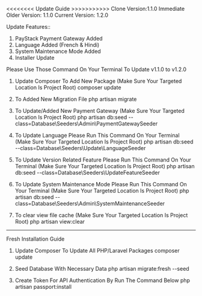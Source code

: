 <<<<<<<< Update Guide >>>>>>>>>>>
Clone Version:1.1.0
Immediate Older Version: 1.1.0
Current Version: 1.2.0

Update Features::
1. PayStack Payment Gateway Added
2. Language Added (French & Hindi)
3. System Maintenance Mode Added
4. Installer Update


Please Use Those Command On Your Terminal To Update v1.1.0 to v1.2.0

1. Update Composer To Add New Package (Make Sure Your Targeted Location Is Project Root)
    composer update

2. To Added New Migration File
    php artisan migrate

3. To Update/Added New Payment Gateway (Make Sure Your Targeted Location Is Project Root)
    php artisan db:seed --class=Database\\Seeders\\Admin\\PaymentGatewaySeeder

4. To Update Language Please Run This Command On Your Terminal (Make Sure Your Targeted Location Is Project Root)
    php artisan db:seed --class=Database\\Seeders\\Update\\LanguageSeeder

5. To Update Version Related Feature Please Run This Command On Your Terminal (Make Sure Your Targeted Location Is Project Root)
    php artisan db:seed --class=Database\\Seeders\\UpdateFeatureSeeder

6. To Update System Maintenance Mode Please Run This Command On Your Terminal (Make Sure Your Targeted Location Is Project Root)
    php artisan db:seed --class=Database\\Seeders\\Admin\\SystemMaintenanceSeeder

7. To clear view file cache (Make Sure Your Targeted Location Is Project Root)
    php artisan view:clear
---------------------------------------------------------------------------------

Fresh Installation Guide
1. Update Composer To Update All PHP/Laravel Packages
    composer update

2. Seed Database With Necessary Data
    php artisan migrate:fresh --seed

3. Create Token For API Authentication By Run The Command Below
    php artisan passport:install
